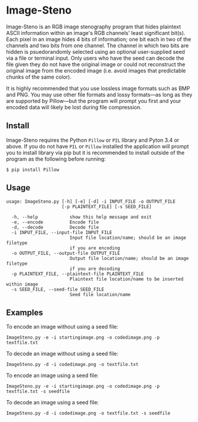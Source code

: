 # Image-Steno

Image-Steno is an RGB image stenography program that hides plaintext ASCII information within an image's RGB channels' least significant bit(s). Each pixel in an image hides 4 bits of information; one bit each in two of the channels and two bits from one channel. The channel in which two bits are hidden is psuedorandomly selected using an optional user-supplied seed via a file or terminal input. Only users who have the seed can decode the file given they do not have the original image or could not reconstruct the original image from the encoded image (i.e. avoid images that predictable chunks of the same color).

It is highly recommended that you use lossless image formats such as BMP and PNG. You may use other file formats and lossy formats—as long as they are supported by Pillow—but the program will prompt you first and your encoded data will likely be lost during file compression.

## Install

Image-Steno requires the Python `Pillow` or `PIL` library and Pyton 3.4 or above. If you do not have `PIL` or `Pillow` installed the application will prompt you to install library via pip but it is recommended to install outside of the program as the following before running:

`$ pip install Pillow`


## Usage

```
usage: ImageSteno.py [-h] [-e] [-d] -i INPUT_FILE -o OUTPUT_FILE
                     [-p PLAINTEXT_FILE] [-s SEED_FILE]

  -h, --help            show this help message and exit
  -e, --encode          Encode file
  -d, --decode          Decode file
  -i INPUT_FILE, --input-file INPUT_FILE
                        Input file location/name; should be an image filetype
                        if you are encoding
  -o OUTPUT_FILE, --output-file OUTPUT_FILE
                        Output file location/name; should be an image filetype
                        if you are decoding
  -p PLAINTEXT_FILE, --plaintext-file PLAINTEXT_FILE
                        Plaintext file location/name to be inserted within image
  -s SEED_FILE, --seed-file SEED_FILE
                        Seed file location/name
```

## Examples

To encode an image without using a seed file:

`ImageSteno.py -e -i startingimage.png -o codedimage.png -p textfile.txt`

To decode an image without using a seed file:

`ImageSteno.py -d -i codedimage.png -o textfile.txt`

To encode an image using a seed file:

`ImageSteno.py -e -i startingimage.png -o codedimage.png -p textfile.txt -s seedfile`

To decode an image using a seed file:

`ImageSteno.py -d -i codedimage.png -o textfile.txt -s seedfile`
